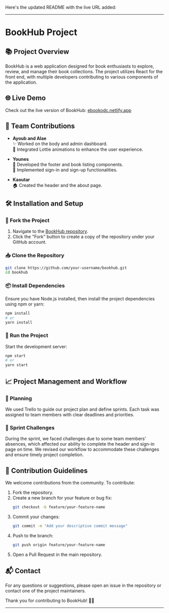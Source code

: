 Here's the updated README with the live URL added:

---

# BookHub Project

## 📚 Project Overview
BookHub is a web application designed for book enthusiasts to explore, review, and manage their book collections. The project utilizes React for the front end, with multiple developers contributing to various components of the application.

## 🌐 Live Demo
Check out the live version of BookHub: [ebookodc.netlify.app](https://ebookodc.netlify.app/)

## 👥 Team Contributions
- **Ayoub and Alae**  
  ✨ Worked on the body and admin dashboard.  
  🎥 Integrated Lottie animations to enhance the user experience.

- **Younes**  
  📜 Developed the footer and book listing components.  
  🔑 Implemented sign-in and sign-up functionalities.

- **Kaoutar**  
  🏠 Created the header and the about page.

## 🛠️ Installation and Setup

### 📌 Fork the Project
1. Navigate to the [BookHub repository](https://github.com/your-repository/bookhub).
2. Click the "Fork" button to create a copy of the repository under your GitHub account.

### 📥 Clone the Repository
```bash
git clone https://github.com/your-username/bookhub.git
cd bookhub
```

### 📦 Install Dependencies
Ensure you have Node.js installed, then install the project dependencies using npm or yarn:
```bash
npm install
# or
yarn install
```

### 🚀 Run the Project
Start the development server:
```bash
npm start
# or
yarn start
```

## 📈 Project Management and Workflow
### 📅 Planning
We used Trello to guide our project plan and define sprints. Each task was assigned to team members with clear deadlines and priorities.

### 🚧 Sprint Challenges
During the sprint, we faced challenges due to some team members' absences, which affected our ability to complete the header and sign-in page on time. We revised our workflow to accommodate these challenges and ensure timely project completion.

## 🤝 Contribution Guidelines
We welcome contributions from the community. To contribute:

1. Fork the repository.
2. Create a new branch for your feature or bug fix:
   ```bash
   git checkout -b feature/your-feature-name
   ```
3. Commit your changes:
   ```bash
   git commit -m "Add your descriptive commit message"
   ```
4. Push to the branch:
   ```bash
   git push origin feature/your-feature-name
   ```
5. Open a Pull Request in the main repository.

## 📬 Contact
For any questions or suggestions, please open an issue in the repository or contact one of the project maintainers.

Thank you for contributing to BookHub! 📖✨

---
